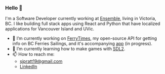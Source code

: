 ### Hello 👋

I'm a Software Developer currently working at [Ensemble](https://ensemble.com), living in Victoria, BC. I like building full stack apps using React and Python that have localized applications for Vancouver Island and UVic.


- 🔭 I’m currently working on [FerryTimes](https://github.com/samuel-pratt/ferrytimes-api), my open-source API for getting info on BC Ferries Sailings, and it's accompanying [app](https://github.com/samuel-pratt/ferrytimes-app) (in progress).
- 🌱 I’m currently learning how to make games with [SDL2](https://www.libsdl.org/index.php).
- 📫 How to reach me: 
    - sjpratt19@gmail.com
    - [LinkedIn](https://www.linkedin.com/in/sam-pratt-7045401b6/)
